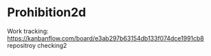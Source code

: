 # Prohibition2d

Work tracking:
https://kanbanflow.com/board/e3ab297b63154db133f074dce1991cb8
repositroy checking2